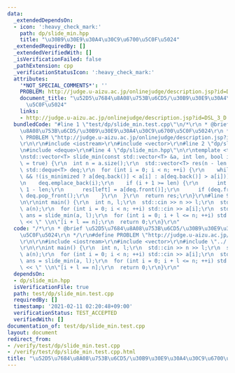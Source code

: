 ```yaml
---
data:
  _extendedDependsOn:
  - icon: ':heavy_check_mark:'
    path: dp/slide_min.hpp
    title: "\u30B9\u30E9\u30A4\u30C9\u6700\u5C0F\u5024"
  _extendedRequiredBy: []
  _extendedVerifiedWith: []
  _isVerificationFailed: false
  _pathExtension: cpp
  _verificationStatusIcon: ':heavy_check_mark:'
  attributes:
    '*NOT_SPECIAL_COMMENTS*': ''
    PROBLEM: http://judge.u-aizu.ac.jp/onlinejudge/description.jsp?id=DSL_3_D
    document_title: "\u52D5\u7684\u8A08\u753B\u6CD5/\u30B9\u30E9\u30A4\u30C9\u6700\
      \u5C0F\u5024"
    links:
    - http://judge.u-aizu.ac.jp/onlinejudge/description.jsp?id=DSL_3_D
  bundledCode: "#line 1 \"test/dp/slide_min.test.cpp\"\n/*\r\n * @brief \u52D5\u7684\
    \u8A08\u753B\u6CD5/\u30B9\u30E9\u30A4\u30C9\u6700\u5C0F\u5024\r\n */\r\n#define\
    \ PROBLEM \"http://judge.u-aizu.ac.jp/onlinejudge/description.jsp?id=DSL_3_D\"\
    \r\n\r\n#include <iostream>\r\n#include <vector>\r\n#line 2 \"dp/slide_min.hpp\"\
    \n#include <deque>\r\n#line 4 \"dp/slide_min.hpp\"\n\r\ntemplate <typename T>\r\
    \nstd::vector<T> slide_min(const std::vector<T> &a, int len, bool is_minimized\
    \ = true) {\r\n  int n = a.size();\r\n  std::vector<T> res(n - len + 1);\r\n \
    \ std::deque<T> deq;\r\n  for (int i = 0; i < n; ++i) {\r\n    while (!deq.empty()\
    \ && !(is_minimized ? a[deq.back()] < a[i] : a[deq.back()] > a[i])) deq.pop_back();\r\
    \n    deq.emplace_back(i);\r\n    if (i + 1 >= len) {\r\n      int left = i +\
    \ 1 - len;\r\n      res[left] = a[deq.front()];\r\n      if (deq.front() == left)\
    \ deq.pop_front();\r\n    }\r\n  }\r\n  return res;\r\n}\r\n#line 9 \"test/dp/slide_min.test.cpp\"\
    \n\r\nint main() {\r\n  int n, l;\r\n  std::cin >> n >> l;\r\n  std::vector<int>\
    \ a(n);\r\n  for (int i = 0; i < n; ++i) std::cin >> a[i];\r\n  std::vector<int>\
    \ ans = slide_min(a, l);\r\n  for (int i = 0; i + l <= n; ++i) std::cout << ans[i]\
    \ << \" \\n\"[i + l == n];\r\n  return 0;\r\n}\r\n"
  code: "/*\r\n * @brief \u52D5\u7684\u8A08\u753B\u6CD5/\u30B9\u30E9\u30A4\u30C9\u6700\
    \u5C0F\u5024\r\n */\r\n#define PROBLEM \"http://judge.u-aizu.ac.jp/onlinejudge/description.jsp?id=DSL_3_D\"\
    \r\n\r\n#include <iostream>\r\n#include <vector>\r\n#include \"../../dp/slide_min.hpp\"\
    \r\n\r\nint main() {\r\n  int n, l;\r\n  std::cin >> n >> l;\r\n  std::vector<int>\
    \ a(n);\r\n  for (int i = 0; i < n; ++i) std::cin >> a[i];\r\n  std::vector<int>\
    \ ans = slide_min(a, l);\r\n  for (int i = 0; i + l <= n; ++i) std::cout << ans[i]\
    \ << \" \\n\"[i + l == n];\r\n  return 0;\r\n}\r\n"
  dependsOn:
  - dp/slide_min.hpp
  isVerificationFile: true
  path: test/dp/slide_min.test.cpp
  requiredBy: []
  timestamp: '2021-02-11 02:20:48+09:00'
  verificationStatus: TEST_ACCEPTED
  verifiedWith: []
documentation_of: test/dp/slide_min.test.cpp
layout: document
redirect_from:
- /verify/test/dp/slide_min.test.cpp
- /verify/test/dp/slide_min.test.cpp.html
title: "\u52D5\u7684\u8A08\u753B\u6CD5/\u30B9\u30E9\u30A4\u30C9\u6700\u5C0F\u5024"
---
```

